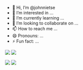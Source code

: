 - 👋 Hi, I’m @johnnietse
- 👀 I’m interested in ...
- 🌱 I’m currently learning ...
- 💞️ I’m looking to collaborate on ...
- 📫 How to reach me ...
- 😄 Pronouns: ...
- ⚡ Fun fact: ...

<!---
johnnietse/johnnietse is a ✨ special ✨ repository because its `README.md` (this file) appears on your GitHub profile.
You can click the Preview link to take a look at your changes.
--->

![](https://raw.githubusercontent.com/johnnietse/github-stats/master/generated/overview.svg#gh-dark-mode-only)
![](https://raw.githubusercontent.com/johnnietse/github-stats/master/generated/overview.svg#gh-light-mode-only)

![](https://raw.githubusercontent.com/johnnietse/github-stats/master/generated/languages.svg#gh-dark-mode-only)
![](https://raw.githubusercontent.com/johnnietse/github-stats/master/generated/languages.svg#gh-light-mode-only)
